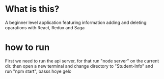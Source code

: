 # What is this?
A beginner level application featuring information adding and deleting oparations with React, Redux and Saga 
# how to run
First we need to run the api server, for that run "node server" on the current dir. then open a new terminal and change directory to "Student-Info" and run "npm start", basss hoye gelo
